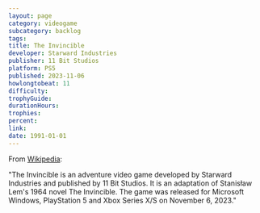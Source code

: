 ```yaml
---
layout: page
category: videogame
subcategory: backlog
tags:
title: The Invincible
developer: Starward Industries
publisher: 11 Bit Studios
platform: PS5
published: 2023-11-06
howlongtobeat: 11
difficulty:
trophyGuide:
durationHours:
trophies:
percent:
link:
date: 1991-01-01
---
```


From [Wikipedia](https://en.wikipedia.org/wiki/The_Invincible_(video_game)):

"The Invincible is an adventure video game developed by Starward Industries and published by 11 Bit Studios. It is an adaptation of Stanisław Lem's 1964 novel The Invincible. The game was released for Microsoft Windows, PlayStation 5 and Xbox Series X/S on November 6, 2023."
